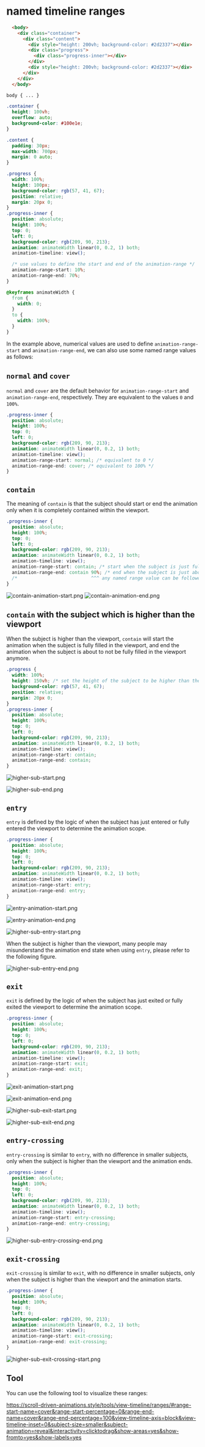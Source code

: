 # named timeline ranges

```html
  <body>
    <div class="container">
      <div class="content">
        <div style="height: 200vh; background-color: #2d2337"></div>
        <div class="progress">
          <div class="progress-inner"></div>
        </div>
        <div style="height: 200vh; background-color: #2d2337"></div>
      </div>
    </div>
  </body>
```

```css
body { ... }

.container {
  height: 100vh;
  overflow: auto;
  background-color: #100e1e;
}

.content {
  padding: 30px;
  max-width: 700px;
  margin: 0 auto;
}

.progress {
  width: 100%;
  height: 100px;
  background-color: rgb(57, 41, 67);
  position: relative;
  margin: 20px 0;
}
.progress-inner {
  position: absolute;
  height: 100%;
  top: 0;
  left: 0;
  background-color: rgb(209, 90, 213);
  animation: animateWidth linear(0, 0.2, 1) both;
  animation-timeline: view();

  /* use values to define the start and end of the animation-range */
  animation-range-start: 10%;
  animation-range-end: 70%;
}

@keyframes animateWidth {
  from {
    width: 0;
  }
  to {
    width: 100%;
  }
}
```

In the example above, numerical values are used to define `animation-range-start` and `animation-range-end`, we can also use some named range values as follows:

## `normal` and `cover`

`normal` and `cover` are the default behavior for `animation-range-start` and `animation-range-end`, respectively. They are equivalent to the values `0` and `100%`.

```css
.progress-inner {
  position: absolute;
  height: 100%;
  top: 0;
  left: 0;
  background-color: rgb(209, 90, 213);
  animation: animateWidth linear(0, 0.2, 1) both;
  animation-timeline: view();
  animation-range-start: normal; /* equivalent to 0 */
  animation-range-end: cover; /* equivalent to 100% */
}
```

## `contain`

The meaning of `contain` is that the subject should start or end the animation only when it is completely contained within the viewport.

```css
.progress-inner {
  position: absolute;
  height: 100%;
  top: 0;
  left: 0;
  background-color: rgb(209, 90, 213);
  animation: animateWidth linear(0, 0.2, 1) both;
  animation-timeline: view();
  animation-range-start: contain; /* start when the subject is just fully contained in the viewport */
  animation-range-end: contain 90%; /* end when the subject is just about to leave the viewport (still fully contained) and shifted (100% - 90%) down */
  /*                           ^^^ any named range value can be followed by a percentage value to further adjust the range */
}
```

![contain-animation-start.png](../assets/imgs/contain-animation-start.png)
![contain-animation-end.png](../assets/imgs/contain-animation-end.png)


## `contain` with the subject which is higher than the viewport

When the subject is higher than the viewport, `contain` will start the animation when the subject is fully filled in the viewport, and end the animation when the subject is about to not be fully filled in the viewport anymore.

```css
.progress {
  width: 100%;
  height: 150vh; /* set the height of the subject to be higher than the viewport */
  background-color: rgb(57, 41, 67);
  position: relative;
  margin: 20px 0;
}
.progress-inner {
  position: absolute;
  height: 100%;
  top: 0;
  left: 0;
  background-color: rgb(209, 90, 213);
  animation: animateWidth linear(0, 0.2, 1) both;
  animation-timeline: view();
  animation-range-start: contain;
  animation-range-end: contain;
}
```

![higher-sub-start.png](../assets/imgs/higher-sub-start.png)

![higher-sub-end.png](../assets/imgs/higher-sub-end.png)

## `entry`

`entry` is defined by the logic of when the subject has just entered or fully entered the viewport to determine the animation scope.

```css
.progress-inner {
  position: absolute;
  height: 100%;
  top: 0;
  left: 0;
  background-color: rgb(209, 90, 213);
  animation: animateWidth linear(0, 0.2, 1) both;
  animation-timeline: view();
  animation-range-start: entry;
  animation-range-end: entry;
}
```


![entry-animation-start.png](../assets/imgs/entry-animation-start.png)

![entry-animation-end.png](../assets/imgs/entry-animation-end.png)


![higher-sub-entry-start.png](../assets/imgs/higher-sub-entry-start.png)

When the subject is higher than the viewport, many people may misunderstand the animation end state when using `entry`, please refer to the following figure.

![higher-sub-entry-end.png](../assets/imgs/higher-sub-entry-end.png)

## `exit`

`exit` is defined by the logic of when the subject has just exited or fully exited the viewport to determine the animation scope.


```css
.progress-inner {
  position: absolute;
  height: 100%;
  top: 0;
  left: 0;
  background-color: rgb(209, 90, 213);
  animation: animateWidth linear(0, 0.2, 1) both;
  animation-timeline: view();
  animation-range-start: exit;
  animation-range-end: exit;
}
```


![exit-animation-start.png](../assets/imgs/exit-animation-start.png)



![exit-animation-end.png](../assets/imgs/exit-animation-end.png)



![higher-sub-exit-start.png](../assets/imgs/higher-sub-exit-start.png)


![higher-sub-exit-end.png](../assets/imgs/higher-sub-exit-end.png)

## `entry-crossing`

`entry-crossing` is similar to `entry`, with no difference in smaller subjects, only when the subject is higher than the viewport and the animation ends.


```css
.progress-inner {
  position: absolute;
  height: 100%;
  top: 0;
  left: 0;
  background-color: rgb(209, 90, 213);
  animation: animateWidth linear(0, 0.2, 1) both;
  animation-timeline: view();
  animation-range-start: entry-crossing;
  animation-range-end: entry-crossing;
}
```


![higher-sub-entry-crossing-end.png](../assets/imgs/higher-sub-entry-crossing-end.png)


## `exit-crossing`

`exit-crossing` is similar to `exit`, with no difference in smaller subjects, only when the subject is higher than the viewport and the animation starts.

```css
.progress-inner {
  position: absolute;
  height: 100%;
  top: 0;
  left: 0;
  background-color: rgb(209, 90, 213);
  animation: animateWidth linear(0, 0.2, 1) both;
  animation-timeline: view();
  animation-range-start: exit-crossing;
  animation-range-end: exit-crossing;
}
```


![higher-sub-exit-crossing-start.png](../assets/imgs/higher-sub-exit-crossing-start.png)

## Tool 

You can use the following tool to visualize these ranges:

https://scroll-driven-animations.style/tools/view-timeline/ranges/#range-start-name=cover&range-start-percentage=0&range-end-name=cover&range-end-percentage=100&view-timeline-axis=block&view-timeline-inset=0&subject-size=smaller&subject-animation=reveal&interactivity=clicktodrag&show-areas=yes&show-fromto=yes&show-labels=yes





